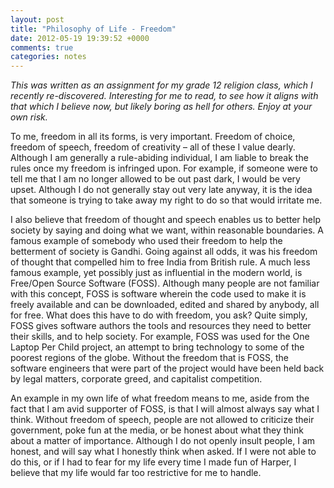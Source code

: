 ```yaml
---
layout: post
title: "Philosophy of Life - Freedom"
date: 2012-05-19 19:39:52 +0000
comments: true
categories: notes
---
```


*This was written as an assignment for my grade 12 religion class, which I recently re-discovered. Interesting for me to read, to see how it aligns with that which I believe now, but likely boring as hell for others. Enjoy at your own risk.*

To me, freedom in all its forms, is very important. Freedom of choice, freedom of speech, freedom of creativity – all of these I value dearly. Although I am generally a rule-abiding individual, I am liable to break the rules once my freedom is infringed upon. For example, if someone were to tell me that I am no longer allowed to be out past dark, I would be very upset. Although I do not generally stay out very late anyway, it is the idea that someone is trying to take away my right to do so that would irritate me.

I also believe that freedom of thought and speech enables us to better help society by saying and doing what we want, within reasonable boundaries. A famous example of somebody who used their freedom to help the betterment of society is Gandhi. Going against all odds, it was his freedom of thought that compelled him to free India from British rule. A much less famous example, yet possibly just as influential in the modern world, is Free/Open Source Software (FOSS). Although many people are not familiar with this concept, FOSS is software wherein the code used to make it is freely available and can be downloaded, edited and shared by anybody, all for free. What does this have to do with freedom, you ask? Quite simply, FOSS gives software authors the tools and resources they need to better their skills, and to help society. For example, FOSS was used for the One Laptop Per Child project, an attempt to bring technology to some of the poorest regions of the globe. Without the freedom that is FOSS, the software engineers that were part of the project would have been held back by legal matters, corporate greed, and capitalist competition.

An example in my own life of what freedom means to me, aside from the fact that I am avid supporter of FOSS, is that I will almost always say what I think. Without freedom of speech, people are not allowed to criticize their government, poke fun at the media, or be honest about what they think about a matter of importance. Although I do not openly insult people, I am honest, and will say what I honestly think when asked. If I were not able to do this, or if I had to fear for my life every time I made fun of Harper, I believe that my life would far too restrictive for me to handle.